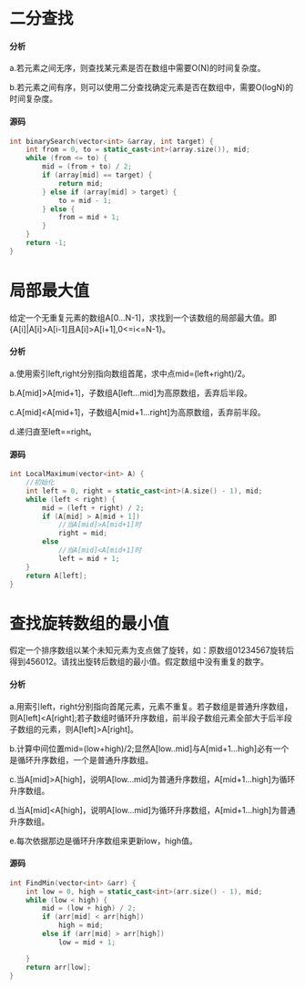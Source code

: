 # 二分查找


#### 分析

a.若元素之间无序，则查找某元素是否在数组中需要O(N)的时间复杂度。

b.若元素之间有序，则可以使用二分查找确定元素是否在数组中，需要O(logN)的时间复杂度。

#### 源码

```cpp
int binarySearch(vector<int> &array, int target) {
    int from = 0, to = static_cast<int>(array.size()), mid;
    while (from <= to) {
        mid = (from + to) / 2;
        if (array[mid] == target) {
            return mid;
        } else if (array[mid] > target) {
            to = mid - 1;
        } else {
            from = mid + 1;
        }
    }
    return -1;
}
```

# 局部最大值


给定一个无重复元素的数组A[0...N-1]，求找到一个该数组的局部最大值。即{A[i]|A[i]>A[i-1]且A[i]>A[i+1],0<=i<=N-1}。


#### 分析

a.使用索引left,right分别指向数组首尾，求中点mid=(left+right)/2。

b.A[mid]>A[mid+1]，子数组A[left...mid]为高原数组，丢弃后半段。

c.A[mid]<A[mid+1]，子数组A[mid+1...right]为高原数组，丢弃前半段。

d.递归直至left==right。

#### 源码

```cpp
int LocalMaximum(vector<int> A) {
    //初始化
    int left = 0, right = static_cast<int>(A.size() - 1), mid;
    while (left < right) {
        mid = (left + right) / 2;
        if (A[mid] > A[mid + 1])
            //当A[mid]>A[mid+1]时
            right = mid;
        else
            //当A[mid]<A[mid+1]时
            left = mid + 1;
    }
    return A[left];
}
```

# 查找旋转数组的最小值


假定一个排序数组以某个未知元素为支点做了旋转，如：原数组01234567旋转后得到456012。请找出旋转后数组的最小值。假定数组中没有重复的数字。

#### 分析

a.用索引left，right分别指向首尾元素，元素不重复。若子数组是普通升序数组，则A[left]<A[right];若子数组时循环升序数组，前半段子数组元素全部大于后半段子数组的元素，则A[left]>A[right]。

b.计算中间位置mid=(low+high)/2;显然A[low..mid]与A[mid+1...high]必有一个是循环升序数组，一个是普通升序数组。

c.当A[mid]>A[high]，说明A[low...mid]为普通升序数组，A[mid+1...high]为循环升序数组。

d.当A[mid]<A[high]，说明A[low...mid]为循环升序数组，A[mid+1...high]为普通升序数组。

e.每次依据那边是循环升序数组来更新low，high值。

#### 源码

```cpp
int FindMin(vector<int> &arr) {
    int low = 0, high = static_cast<int>(arr.size() - 1), mid;
    while (low < high) {
        mid = (low + high) / 2;
        if (arr[mid] < arr[high])
            high = mid;
        else if (arr[mid] > arr[high])
            low = mid + 1;

    }
    return arr[low];
}
```
